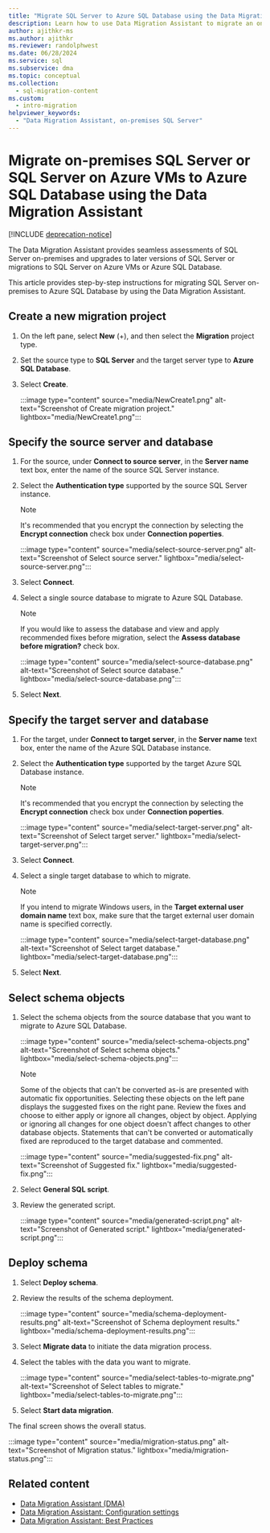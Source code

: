 ```yaml
---
title: "Migrate SQL Server to Azure SQL Database using the Data Migration Assistant"
description: Learn how to use Data Migration Assistant to migrate an on-premises SQL Server to Azure SQL Database
author: ajithkr-ms
ms.author: ajithkr
ms.reviewer: randolphwest
ms.date: 06/28/2024
ms.service: sql
ms.subservice: dma
ms.topic: conceptual
ms.collection:
  - sql-migration-content
ms.custom:
  - intro-migration
helpviewer_keywords:
  - "Data Migration Assistant, on-premises SQL Server"
---
```


# Migrate on-premises SQL Server or SQL Server on Azure VMs to Azure SQL Database using the Data Migration Assistant

[!INCLUDE [deprecation-notice](includes/deprecation-notice.md)]

The Data Migration Assistant provides seamless assessments of SQL Server on-premises and upgrades to later versions of SQL Server or migrations to SQL Server on Azure VMs or Azure SQL Database.

This article provides step-by-step instructions for migrating SQL Server on-premises to Azure SQL Database by using the Data Migration Assistant.

## Create a new migration project

1. On the left pane, select **New** (+), and then select the **Migration** project type.

1. Set the source type to **SQL Server** and the target server type to **Azure SQL Database**.

1. Select **Create**.

   :::image type="content" source="media/NewCreate1.png" alt-text="Screenshot of Create migration project." lightbox="media/NewCreate1.png":::

## Specify the source server and database

1. For the source, under **Connect to source server**, in the **Server name** text box, enter the name of the source SQL Server instance.

1. Select the **Authentication type** supported by the source SQL Server instance.

   > [!NOTE]  
   > It's recommended that you encrypt the connection by selecting the **Encrypt connection** check box under **Connection poperties**.

    :::image type="content" source="media/select-source-server.png" alt-text="Screenshot of Select source server." lightbox="media/select-source-server.png":::

1. Select **Connect**.

1. Select a single source database to migrate to Azure SQL Database.

   > [!NOTE]  
   > If you would like to assess the database and view and apply recommended fixes before migration, select the **Assess database before migration?** check box.

    :::image type="content" source="media/select-source-database.png" alt-text="Screenshot of Select source database." lightbox="media/select-source-database.png":::

1. Select **Next**.

## Specify the target server and database

1. For the target, under **Connect to target server**, in the **Server name** text box, enter the name of the Azure SQL Database instance.

1. Select the **Authentication type** supported by the target Azure SQL Database instance.

   > [!NOTE]  
   > It's recommended that you encrypt the connection by selecting the **Encrypt connection** check box under **Connection poperties**.

     :::image type="content" source="media/select-target-server.png" alt-text="Screenshot of Select target server." lightbox="media/select-target-server.png":::

1. Select **Connect**.

1. Select a single target database to which to migrate.

   > [!NOTE]  
   > If you intend to migrate Windows users, in the **Target external user domain name** text box, make sure that the target external user domain name is specified correctly.

    :::image type="content" source="media/select-target-database.png" alt-text="Screenshot of Select target database." lightbox="media/select-target-database.png":::

1. Select **Next**.

## Select schema objects

1. Select the schema objects from the source database that you want to migrate to Azure SQL Database.

    :::image type="content" source="media/select-schema-objects.png" alt-text="Screenshot of Select schema objects." lightbox="media/select-schema-objects.png":::

    > [!NOTE]  
    > Some of the objects that can't be converted as-is are presented with automatic fix opportunities. Selecting these objects on the left pane displays the suggested fixes on the right pane. Review the fixes and choose to either apply or ignore all changes, object by object. Applying or ignoring all changes for one object doesn't affect changes to other database objects. Statements that can't be converted or automatically fixed are reproduced to the target database and commented.

    :::image type="content" source="media/suggested-fix.png" alt-text="Screenshot of Suggested fix." lightbox="media/suggested-fix.png":::

1. Select **General SQL script**.

1. Review the generated script.

    :::image type="content" source="media/generated-script.png" alt-text="Screenshot of Generated script." lightbox="media/generated-script.png":::

## Deploy schema

1. Select **Deploy schema**.

1. Review the results of the schema deployment.

    :::image type="content" source="media/schema-deployment-results.png" alt-text="Screenshot of Schema deployment results." lightbox="media/schema-deployment-results.png":::

1. Select **Migrate data** to initiate the data migration process.

1. Select the tables with the data you want to migrate.

    :::image type="content" source="media/select-tables-to-migrate.png" alt-text="Screenshot of Select tables to migrate." lightbox="media/select-tables-to-migrate.png":::

1. Select **Start data migration**.

The final screen shows the overall status.

   :::image type="content" source="media/migration-status.png" alt-text="Screenshot of Migration status." lightbox="media/migration-status.png":::

## Related content

- [Data Migration Assistant (DMA)](dma-overview.md)
- [Data Migration Assistant: Configuration settings](dma-configurationsettings.md)
- [Data Migration Assistant: Best Practices](dma-bestpractices.md)
